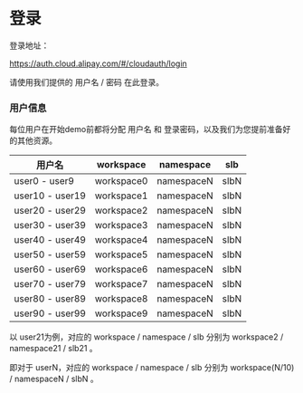 # 登录

登录地址：

https://auth.cloud.alipay.com/#/cloudauth/login

请使用我们提供的 用户名 / 密码 在此登录。

### 用户信息

每位用户在开始demo前都将分配 用户名 和 登录密码，以及我们为您提前准备好的其他资源。

| 用户名          | workspace  | namespace  | slb  |
| --------------- | ---------- | ---------- | ---- |
| user0 - user9   | workspace0 | namespaceN | slbN |
| user10 - user19 | workspace1 | namespaceN | slbN |
| user20 - user29 | workspace2 | namespaceN | slbN |
| user30 - user39 | workspace3 | namespaceN | slbN |
| user40 - user49 | workspace4 | namespaceN | slbN |
| user50 - user59 | workspace5 | namespaceN | slbN |
| user60 - user69 | workspace6 | namespaceN | slbN |
| user70 - user79 | workspace7 | namespaceN | slbN |
| user80 - user89 | workspace8 | namespaceN | slbN |
| user90 - user99 | workspace9 | namespaceN | slbN |

以 user21为例，对应的 workspace / namespace / slb 分别为 workspace2 / namespace21 / slb21 。

即对于 userN，对应的 workspace / namespace / slb 分别为 workspace(N/10) / namespaceN / slbN 。